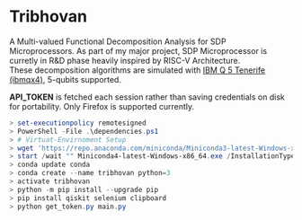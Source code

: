 # Tribhovan
A Multi-valued Functional Decomposition Analysis for SDP Microprocessors. As part of my major project, SDP Microprocessor is curretly in R&D phase heavily inspired by RISC-V Architecture.  
These decomposition algorithms are simulated with [IBM Q 5 Tenerife (ibmqx4)](https://quantumexperience.ng.bluemix.net/qx/editor), 5-qubits supported.
  
**API_TOKEN** is fetched each session rather than saving credentials on disk for portability. Only Firefox is supported currently.
```powershell
> set-executionpolicy remotesigned
> PowerShell -File .\dependencies.ps1
> # Virtuat-Envirnoment Setup
> wget 'https://repo.anaconda.com/miniconda/Miniconda3-latest-Windows-x86_64.exe'
> start /wait "" Miniconda4-latest-Windows-x86_64.exe /InstallationType=JustMe /AddToPath=0 /RegisterPython=0 /S /D=%UserProfile%\Miniconda3
> conda update conda
> conda create --name tribhovan python=3
> activate tribhovan
> python -m pip install --upgrade pip
> pip install qiskit selenium clipboard
> python get_token.py main.py
```
